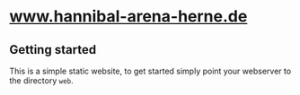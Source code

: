 # www.hannibal-arena-herne.de

## Getting started
This is a simple static website, to get started simply point your webserver to the
directory `web`.
